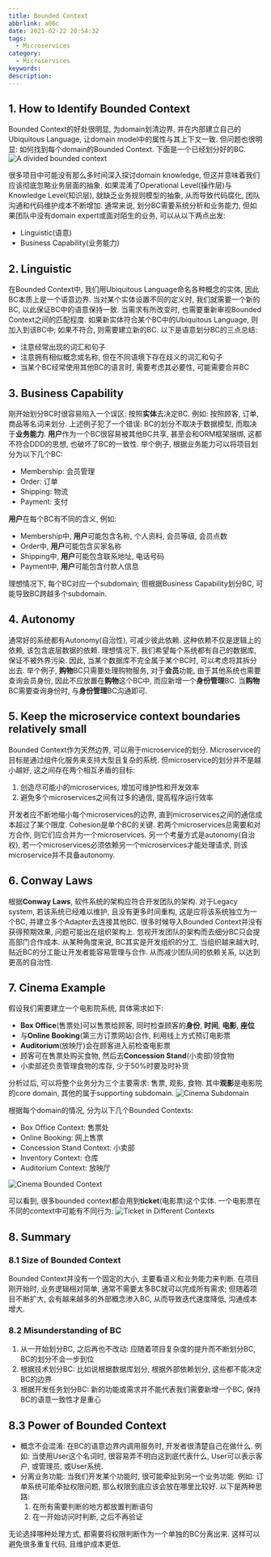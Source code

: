 ```yaml
---
title: Bounded Context
abbrlink: a06c
date: 2021-02-22 20:54:32
tags:
  - Microservices
category:
  - Microservices
keywords:
description:
---
```


## 1. How to Identify Bounded Context
Bounded Context的好处很明显, 为domain划清边界, 并在内部建立自己的Ubiquitous Language, 让domain model中的属性与其上下文一致. 但问题也很明显: 如何找到每个domain的Bounded Context. 下面是一个已经划分好的BC.
![A divided bounded context](/images/microservice/bounded-context-1.png)

很多项目中可能没有那么多时间深入探讨domain knowledge, 但这并意味着我们应该彻底忽略业务层面的抽象. 如果混淆了Operational Level(操作层)与Knowledge Level(知识层), 就缺乏业务规则模型的抽象, 从而导致代码腐化, 团队沟通和代码维护成本不断增加. 通常来说, 划分BC需要系统分析和业务能力, 但如果团队中没有domain expert或面对陌生的业务, 可以从以下两点出发: 
* Linguistic(语意)
* Business Capability(业务能力)


## 2. Linguistic
在Bounded Context中, 我们用Ubiquitous Language命名各种概念的实体, 因此BC本质上是一个语意边界. 当对某个实体设置不同的定义时, 我们就需要一个新的BC, 以此保证BC中的语意保持一致.
当需求有所改变时, 也需要重新审视Bounded Context之间的匹配程度. 如果新实体符合某个BC中的Ubiquitous Language, 则加入到该BC中; 如果不符合, 则需要建立新的BC. 以下是语意划分BC的三点总结:
* 注意经常出现的词汇和句子
* 注意拥有相似概念或名称, 但在不同语境下存在歧义的词汇和句子
* 当某个BC经常使用其他BC的语言时, 需要考虑其必要性, 可能需要合并BC


## 3. Business Capability
刚开始划分BC时很容易陷入一个误区: 按照**实体**去决定BC. 例如: 按照顾客, 订单, 商品等名词来划分. 上述例子犯了一个错误: BC的划分不取决于数据模型, 而取决于**业务能力**. **用户**作为一个BC很容易被其他BC共享, 甚至会和ORM框架捆绑, 这都不符合DDD的思想, 也破坏了BC的一致性. 举个例子, 根据业务能力可以将项目划分为以下几个BC:
* Membership: 会员管理
* Order: 订单
* Shipping: 物流
* Payment: 支付

**用户**在每个BC有不同的含义, 例如:
* Membership中, **用户**可能包含名称, 个人资料, 会员等级, 会员点数
* Order中, **用户**可能包含买家名称
* Shipping中, **用户**可能包含联系地址, 电话号码
* Payment中, **用户**可能包含付款人信息

理想情况下, 每个BC对应一个subdomain; 但根据Business Capability划分BC, 可能导致BC跨越多个subdomain. 


## 4. Autonomy
通常好的系统都有Autonomy(自治性), 可减少彼此依赖. 这种依赖不仅是逻辑上的依赖, 该包含底层数据的依赖. 理想情况下, 我们希望每个系统都有自己的数据库, 保证不被外界污染. 因此, 当某个数据库不完全属于某个BC时, 可以考虑将其拆分出去.
举个例子, **购物**BC只需要处理购物服务, 对于**会员**功能, 由于其他系统也需要查询会员身份, 因此不应放置在**购物**这个BC中, 而应新增一个**身份管理**BC. 当**购物**BC需要查询身份时, 与**身份管理**BC沟通即可.


## 5. Keep the microservice context boundaries relatively small
Bounded Context作为天然边界, 可以用于microservice的划分. Microservice的目标是通过组件化服务来支持大型且复杂的系统. 但microservice的划分并不是越小越好, 这之间存在两个相互矛盾的目标:
1. 创造尽可能小的microservices, 增加可维护性和开发效率
2. 避免多个microservices之间有过多的通信, 提高程序运行效率

开发者应不断地缩小每个microservices的边界, 直到microservices之间的通信成本超过了某个限度. Cohesion是单个BC的关键. 若两个microservices总需要和对方合作, 则它们应合并为一个microservices. 另一个考量方式是autonomy(自治权), 若一个microservices必须依赖另一个microservices才能处理请求, 则该microservice并不具备autonomy.


## 6. Conway Laws
根据**Conway Laws**, 软件系统的架构应符合开发团队的架构. 对于Legacy system, 若该系统已经难以维护, 且没有更多时间重构, 这是应将该系统独立为一个BC, 并建立多个Adapter去连接其他BC. 很多时候导入Bounded Context并没有获得预期效果, 问题可能出在组织架构上. 忽视开发团队的架构而去细分BC只会提高部门合作成本.
从某种角度来说, BC其实是开发组织的分工, 当组织越来越大时, 贴近BC的分工能让开发者能容易管理与合作. 从而减少团队间的依赖关系, 以达到更高的自治性.


## 7. Cinema Example
假设我们需要建立一个电影院系统, 具体需求如下:
* **Box Office**(售票处)可以售票给顾客, 同时检查顾客的**身份**, **时间**, **电影**, **座位**
* 与**Online Booking**(第三方订票网站)合作, 利用线上方式预订电影票
* **Auditorium**(放映厅)会在顾客进入前检查电影票
* 顾客可在售票处购买食物, 然后去**Concession Stand**(小卖部)领食物
* 小卖部还负责管理食物的库存, 少于50%时要及时补货

分析过后, 可以将整个业务分为三个主要需求: 售票, 观影, 食物. 其中**观影**是电影院的core domain, 其他的属于supporting subdomain.
![Cinema Subdomain](/images/microservice/bounded-context-7-1.png)

根据每个domain的情况, 分为以下几个Bounded Contexts:
* Box Office Context: 售票处
* Online Booking: 网上售票
* Concession Stand Context: 小卖部
* Inventory Context: 仓库
* Auditorium Context: 放映厅

![Cinema Bounded Context](/images/microservice/bounded-context-7-2.png)

可以看到, 很多bounded context都会用到**ticket**(电影票)这个实体. 一个电影票在不同的context中可能有不同行为:
![Ticket in Different Contexts](/images/microservice/bounded-context-7-3.png)


## 8. Summary
### 8.1 Size of Bounded Context
Bounded Context并没有一个固定的大小, 主要看语义和业务能力来判断. 在项目刚开始时, 业务逻辑相对简单, 通常不需要太多BC就可以完成所有需求; 但随着项目不断扩大, 会有越来越多的外部概念渗入BC, 从而导致迭代速度降低, 沟通成本增大.

### 8.2 Misunderstanding of BC
1. 从一开始划分BC, 之后再也不改动: 应随着项目复杂度的提升而不断划分BC, BC的划分不会一步到位
2. 根据技术划分BC: 比如说根据数据库划分, 根据外部依赖划分, 这些都不能决定BC的边界
3. 根据开发任务划分BC: 新的功能或需求并不能代表我们需要新增一个BC, 保持BC的语意一致性才是重心

## 8.3 Power of Bounded Context
* 概念不会混淆: 在BC的语意边界内调用服务时, 开发者很清楚自己在做什么. 例如: 当使用User这个名词时, 很容易弄不明白这到底代表什么, User可以表示客户, 或管理员, 或User系统.
* 分离业务功能: 当我们开发某个功能时, 很可能牵扯到另一个业务功能. 例如: 订单系统可能牵扯权限问题, 那么权限到底应该会放在哪里比较好. 以下是两种思路:
  1. 在所有需要判断的地方都放置判断语句
  2. 在一开始访问时判断, 之后不再验证

无论选择哪种处理方式, 都需要将权限判断作为一个单独的BC分离出来. 这样可以避免很多重复代码, 且维护成本更低.
